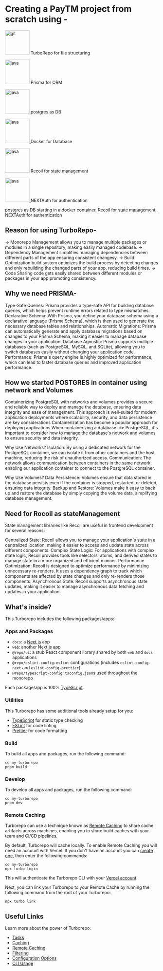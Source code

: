 # Creating a PayTM project from scratch using -

<p> <img src="https://d2eip9sf3oo6c2.cloudfront.net/tags/images/000/001/358/square_480/turbo-logo.png" alt="git" width="80" height="80"/> TurboRepo for file structuring </p>

<p><img src="https://cdn.freelogovectors.net/wp-content/uploads/2022/01/prisma_logo-freelogovectors.net_.png" alt="java" width="80" height="80"/> Prisma for ORM </p>

<p><a href="https://www.postgresql.org/" target="_blank" rel="noreferrer"> <img src="https://cdn.iconscout.com/icon/free/png-256/free-postgresql-11-1175122.png" alt="java" width="80" height="80"/> </a>  postgres as DB </p>

<p><a href="https://www.docker.com/" target="_blank" rel="noreferrer"> <img src="https://w7.pngwing.com/pngs/219/411/png-transparent-docker-logo-kubernetes-microservices-cloud-computing-dockers-logo-text-logo-cloud-computing-thumbnail.png" alt="java" width="80" height="80"/> </a>  Docker for Database </p>

<p><a href="https://recoiljs.org/" target="_blank" rel="noreferrer"> <img src="https://encrypted-tbn0.gstatic.com/images?q=tbn:ANd9GcTgyFAmQ6DqLk-j-XT_vBCzi7C-J5T3ipkeFC4G8S9qvQ&s" alt="java" width="80" height="80"/> </a>  Recoil for state management </p>

<p><a href="https://next-auth.js.org/" target="_blank" rel="noreferrer"> <img src="https://next-auth.js.org/img/social-media-card.png" alt="java" width="80" height="80"/> </a>  NEXTAuth for authentication </p>


postgres as DB starting in a docker container, Recoil for state management,
NEXTAuth for authentication

## Reason for using TurboRepo-

-> Monorepo Management allows you to manage multiple packages or modules in a single repository, making easily managed codebase.
-> Dependency Management simplifies managing dependencies between different parts of the app ensuring consistent changesy.
-> Build Optimization build system optimizes the build process by detecting changes and only rebuilding the changed parts of your app, reducing build times.
-> Code Sharing code gets easily shared between different modules or packages in your app promoting consistency.


## Why we need PRISMA-


Type-Safe Queries: Prisma provides a type-safe API for building database queries, which helps prevent runtime errors related to type mismatches.
Declarative Schema: With Prisma, you define your database schema using a declarative language (Prisma Schema), which is then used to generate the necessary database tables and relationships.
Automatic Migrations: Prisma can automatically generate and apply database migrations based on changes to your Prisma Schema, making it easier to manage database changes in your application.
Database Agnostic: Prisma supports multiple databases (such as PostgreSQL, MySQL, and SQLite), allowing you to switch databases easily without changing your application code.
Performance: Prisma's query engine is highly optimized for performance, which can lead to faster database queries and improved application performance.


## How we started POSTGRES in container using network and Volumes

Containerizing PostgreSQL with networks and volumes provides a secure and reliable way to deploy and manage the database, ensuring data integrity and ease of management. This approach is well-suited for modern application deployments where scalability, security, and data persistence are key considerations
Containerization has become a popular approach for deploying applications When containerizing a database like PostgreSQL, it's important to consider how to manage the database's network and volumes to ensure security and data integrity.

Why Use Networks?
Isolation: By using a dedicated network for the PostgreSQL container, we can isolate it from other containers and the host machine, reducing the risk of unauthorized access.
Communication: The network allows communication between containers in the same network, enabling our application container to connect to the PostgreSQL container.

Why Use Volumes?
Data Persistence: Volumes ensure that data stored in the database persists even if the container is stopped, restarted, or deleted, ensuring data integrity.
Backup and Restore: Volumes make it easy to back up and restore the database by simply copying the volume data, simplifying database management.


## Need for Rocoil as stateManagement


State management libraries like Recoil are useful in frontend development for several reasons:

Centralized State: Recoil allows you to manage your application's state in a centralized location, making it easier to access and update state across different components.
Complex State Logic: For applications with complex state logic, Recoil provides tools like selectors, atoms, and derived states to manage state in a more organized and efficient manner.
Performance Optimization: Recoil is designed to optimize performance by minimizing unnecessary re-renders. It uses a dependency graph to track which components are affected by state changes and only re-renders those components.
Asynchronous State: Recoil supports asynchronous state updates, making it easier to manage asynchronous data fetching and updates in your application.


## What's inside?

This Turborepo includes the following packages/apps:

### Apps and Packages

- `docs`: a [Next.js](https://nextjs.org/) app
- `web`: another [Next.js](https://nextjs.org/) app
- `@repo/ui`: a stub React component library shared by both `web` and `docs` applications
- `@repo/eslint-config`: `eslint` configurations (includes `eslint-config-next` and `eslint-config-prettier`)
- `@repo/typescript-config`: `tsconfig.json`s used throughout the monorepo

Each package/app is 100% [TypeScript](https://www.typescriptlang.org/).

### Utilities

This Turborepo has some additional tools already setup for you:

- [TypeScript](https://www.typescriptlang.org/) for static type checking
- [ESLint](https://eslint.org/) for code linting
- [Prettier](https://prettier.io) for code formatting

### Build

To build all apps and packages, run the following command:

```
cd my-turborepo
pnpm build
```

### Develop

To develop all apps and packages, run the following command:

```
cd my-turborepo
pnpm dev
```

### Remote Caching

Turborepo can use a technique known as [Remote Caching](https://turbo.build/repo/docs/core-concepts/remote-caching) to share cache artifacts across machines, enabling you to share build caches with your team and CI/CD pipelines.

By default, Turborepo will cache locally. To enable Remote Caching you will need an account with Vercel. If you don't have an account you can [create one](https://vercel.com/signup), then enter the following commands:

```
cd my-turborepo
npx turbo login
```

This will authenticate the Turborepo CLI with your [Vercel account](https://vercel.com/docs/concepts/personal-accounts/overview).

Next, you can link your Turborepo to your Remote Cache by running the following command from the root of your Turborepo:

```
npx turbo link
```

## Useful Links

Learn more about the power of Turborepo:

- [Tasks](https://turbo.build/repo/docs/core-concepts/monorepos/running-tasks)
- [Caching](https://turbo.build/repo/docs/core-concepts/caching)
- [Remote Caching](https://turbo.build/repo/docs/core-concepts/remote-caching)
- [Filtering](https://turbo.build/repo/docs/core-concepts/monorepos/filtering)
- [Configuration Options](https://turbo.build/repo/docs/reference/configuration)
- [CLI Usage](https://turbo.build/repo/docs/reference/command-line-reference)
